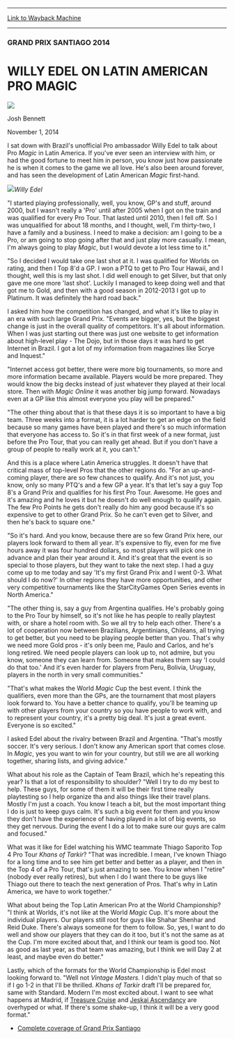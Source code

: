 
---
[Link to Wayback Machine](https://web.archive.org/web/20141118094351/http://magic.wizards.com/en/events/coverage/gpsan14/willy-edel-latin-american-pro-magic-2014-11-01)

[_metadata_:description]:- "I sat down with Brazil's unofficial Pro ambassador Willy Edel to talk about Pro Magic in Latin America. If you've ever seen an interview with him, or had the good fortune to meet him in person, you know just how passionate he is when it comes to the game we all love. He's also been around forever, and has seen the development of Latin American Magic first-hand."
[_metadata_:generator]:- "Drupal 7 (http://drupal.org)"
[_metadata_:node]:- "294566"
[_metadata_:publish_date]:- "2014-11-01"
[_metadata_:source]:- "div-main"
[_metadata_:title]:- "WILLY EDEL ON LATIN AMERICAN PRO MAGIC"
[_metadata_:wayback_capture_timestamp]:- "2014-11-18 09:43:51"
[_metadata_:wayback_raw_url]:- "https://web.archive.org/web/20141118094351id_/http://magic.wizards.com/en/events/coverage/gpsan14/willy-edel-latin-american-pro-magic-2014-11-01"
[_metadata_:wayback_url]:- "http://magic.wizards.com/en/events/coverage/gpsan14/willy-edel-latin-american-pro-magic-2014-11-01"
---





### GRAND PRIX SANTIAGO 2014


WILLY EDEL ON LATIN AMERICAN PRO MAGIC
======================================



![](https://media.magic.wizards.com/styles/auth_small/public/images/person/authorpic_joshbennett.jpg)

Josh Bennett




November 1, 2014
 










I sat down with Brazil's unofficial Pro ambassador Willy Edel to talk about Pro *Magic* in Latin America. If you've ever seen an interview with him, or had the good fortune to meet him in person, you know just how passionate he is when it comes to the game we all love. He's also been around forever, and has seen the development of Latin American *Magic* first-hand.


![](https://media.wizards.com/2014/events/gpsan14/Willy-Edel_portrait_2013.jpg)*Willy Edel*



"I started playing professionally, well, you know, GP's and stuff, around 2000, but I wasn't really a 'Pro' until after 2005 when I got on the train and was qualified for every Pro Tour. That lasted until 2010, then I fell off. So I was unqualified for about 18 months, and I thought, well, I'm thirty-two, I have a family and a business. I need to make a decision: am I going to be a Pro, or am going to stop going after that and just play more casually. I mean, I'm always going to play *Magic*, but I would devote a lot less time to it."


"So I decided I would take one last shot at it. I was qualified for Worlds on rating, and then I Top 8'd a GP. I won a PTQ to get to Pro Tour Hawaii, and I thought, well this is my last shot. I did well enough to get Silver, but that only gave me one more 'last shot'. Luckily I managed to keep doing well and that got me to Gold, and then with a good season in 2012-2013 I got up to Platinum. It was definitely the hard road back."


I asked him how the competition has changed, and what it's like to play in an era with such large Grand Prix. "Events are bigger, yes, but the biggest change is just in the overall quality of competitors. It's all about information. When I was just starting out there was just one website to get information about high-level play - The Dojo, but in those days it was hard to get Internet in Brazil. I got a lot of my information from magazines like Scrye and Inquest."


"Internet access got better, there were more big tournaments, so more and more information became available. Players would be more prepared. They would know the big decks instead of just whatever they played at their local store. Then with *Magic Online* it was another big jump forward. Nowadays even at a GP like this almost everyone you play will be prepared."


"The other thing about that is that these days it is so important to have a big team. Three weeks into a format, it is a lot harder to get an edge on the field because so many games have been played and there's so much information that everyone has access to. So it's in that first week of a new format, just before the Pro Tour, that you can really get ahead. But if you don't have a group of people to really work at it, you can't."


And this is a place where Latin America struggles. It doesn't have that critical mass of top-level Pros that the other regions do. "For an up-and-coming player, there are so few chances to qualify. And it's not just, you know, only so many PTQ's and a few GP a year. It's that let's say a guy Top 8's a Grand Prix and qualifies for his first Pro Tour. Awesome. He goes and it's amazing and he loves it but he doesn't do well enough to qualify again. The few Pro Points he gets don't really do him any good because it's so expensive to get to other Grand Prix. So he can't even get to Silver, and then he's back to square one."


"So it's hard. And you know, because there are so few Grand Prix here, our players look forward to them all year. It's expensive to fly, even for me five hours away it was four hundred dollars, so most players will pick one in advance and plan their year around it. And it's great that the event is so special to those players, but they want to take the next step. I had a guy come up to me today and say 'It's my first Grand Prix and I went 0-3. What should I do now?' In other regions they have more opportunities, and other very competitive tournaments like the StarCityGames Open Series events in North America."


"The other thing is, say a guy from Argentina qualifies. He's probably going to the Pro Tour by himself, so it's not like he has people to really playtest with, or share a hotel room with. So we all try to help each other. There's a lot of cooperation now between Brazilians, Argentinians, Chileans, all trying to get better, but you need to be playing people better than you. That's why we need more Gold pros - it's only been me, Paulo and Carlos, and he's long retired. We need people players can look up to, not admire, but you know, someone they can learn from. Someone that makes them say 'I could do that too.' And it's even harder for players from Peru, Bolivia, Uruguay, players in the north in very small communities."


"That's what makes the World *Magic* Cup the best event. I think the qualifiers, even more than the GPs, are the tournament that most players look forward to. You have a better chance to qualify, you'll be teaming up with other players from your country so you have people to work with, and to represent your country, it's a pretty big deal. It's just a great event. Everyone is so excited."


I asked Edel about the rivalry between Brazil and Argentina. "That's mostly soccer. It's very serious. I don't know any American sport that comes close. In *Magic*, yes you want to win for your country, but still we are all working together, sharing lists, and giving advice."


What about his role as the Captain of Team Brazil, which he's repeating this year? Is that a lot of responsibility to shoulder? "Well I try to do my best to help. These guys, for some of them it will be their first time really playtesting so I help organize tha and also things like their travel plans. Mostly I'm just a coach. You know I teach a bit, but the most important thing I do is just to keep guys calm. It's such a big event for them and you know they don't have the experience of having played in a lot of big events, so they get nervous. During the event I do a lot to make sure our guys are calm and focused."


What was it like for Edel watching his WMC teammate Thiago Saporito Top 4 Pro Tour *Khans of Tarkir*? "That was incredible. I mean, I've known Thiago for a long time and to see him get better and better as a player, and then in the Top 4 of a Pro Tour, that's just amazing to see. You know when I "retire" (nobody ever really retires), but when I do I want there to be guys like Thiago out there to teach the next generation of Pros. That's why in Latin America, we have to work together."


What about being the Top Latin American Pro at the World Championship? "I think at Worlds, it's not like at the World *Magic* Cup. It's more about the individual players. Our players still root for guys like Shahar Shenhar and Reid Duke. There's always someone for them to follow. So, yes, I want to do well and show our players that they can do it too, but it's not the same as at the Cup. I'm more excited about that, and I think our team is good too. Not as good as last year, as that team was amazing, but I think we will Day 2 at least, and maybe even do better."


Lastly, which of the formats for the World Championship is Edel most looking forward to. "Well not *Vintage Masters.* I didn't play much of that so if I go 1-2 in that I'll be thrilled. *Khans of Tarkir* draft I'll be prepared for, same with Standard. Modern I'm most excited about. I want to see what happens at Madrid, if [Treasure Cruise](http://gatherer.wizards.com/Pages/Card/Details.aspx?name=Treasure+Cruise) and [Jeskai Ascendancy](http://gatherer.wizards.com/Pages/Card/Details.aspx?name=Jeskai+Ascendancy) are overhyped or what. If there's some shake-up, I think it will be a very good format."



* [Complete coverage of Grand Prix Santiago](http://magic.wizards.com/en/events/coverage/gpsan14)






 
 




  







